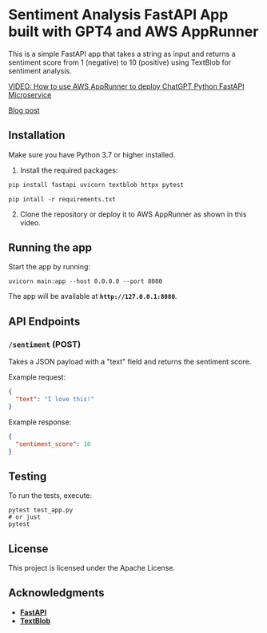 # Sentiment Analysis FastAPI App built with GPT4 and AWS AppRunner

This is a simple FastAPI app that takes a string as input and returns a sentiment score from 1 (negative) to 10 (positive) using TextBlob for sentiment analysis.

[VIDEO: How to use AWS AppRunner to deploy ChatGPT Python FastAPI Microservice](https://youtu.be/HtIdxjZFSGU?t=16)

[Blog post](https://annageller.com/blog/how-to-build-and-deploy-a-chatgpt-powered-sentiment-analysis-fastapi-microservice-to-aws)

## Installation

Make sure you have Python 3.7 or higher installed.

1. Install the required packages:

```bash
pip install fastapi uvicorn textblob httpx pytest
```

``` apprunner build command on startup
pip intall -r requirements.txt
```

2. Clone the repository or deploy it to AWS AppRunner as shown in this video.


## **Running the app**

Start the app by running:

```
uvicorn main:app --host 0.0.0.0 --port 8080
```

The app will be available at **`http://127.0.0.1:8080`**.


## **API Endpoints**

### **`/sentiment` (POST)**

Takes a JSON payload with a "text" field and returns the sentiment score.

Example request:

```json
{
  "text": "I love this!"
}
```

Example response:

```json
{
  "sentiment_score": 10
}

```

## **Testing**

To run the tests, execute:

```
pytest test_app.py
# or just
pytest
```

## **License**

This project is licensed under the Apache License.

## **Acknowledgments**

- **[FastAPI](https://fastapi.tiangolo.com/)**
- **[TextBlob](https://textblob.readthedocs.io/)**


